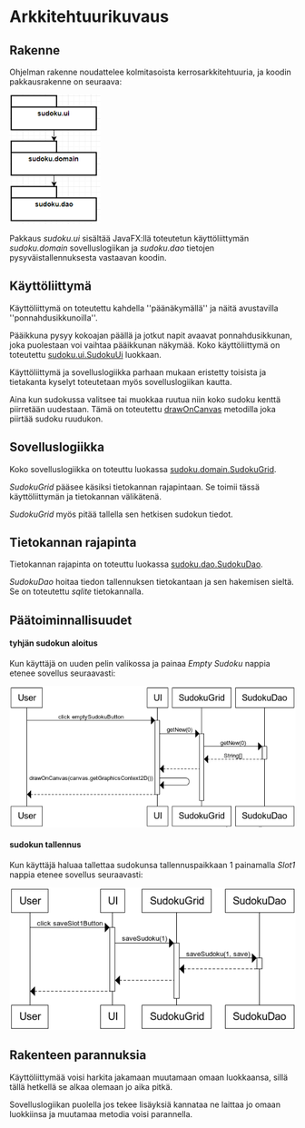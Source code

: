 # Arkkitehtuurikuvaus


## Rakenne

Ohjelman rakenne noudattelee kolmitasoista kerrosarkkitehtuuria, ja koodin pakkausrakenne on seuraava:

<img src="https://raw.githubusercontent.com/Sieluton/ot-harjoitustyo/master/Sudoku/dokumentaatio/kuvat/rakennekuvaus.png" width="160">

Pakkaus _sudoku.ui_ sisältää JavaFX:llä toteutetun käyttöliittymän _sudoku.domain_ sovelluslogiikan ja _sudoku.dao_ tietojen pysyväistallennuksesta vastaavan koodin.


## Käyttöliittymä

Käyttöliittymä on toteutettu kahdella ''päänäkymällä'' ja näitä avustavilla ''ponnahdusikkunoilla''.

Pääikkuna pysyy kokoajan päällä ja jotkut napit avaavat ponnahdusikkunan, joka puolestaan voi vaihtaa pääikkunan näkymää.
Koko käyttöliittymä on toteutettu [sudoku.ui.SudokuUi](https://github.com/Sieluton/ot-harjoitustyo/blob/master/Sudoku/src/main/java/sudoku/ui/SudokuUi.java) luokkaan.

Käyttöliittymä ja sovelluslogiikka parhaan mukaan eristetty toisista ja tietakanta kyselyt toteutetaan myös sovelluslogiikan kautta.

Aina kun sudokussa valitsee tai muokkaa ruutua niin koko sudoku kenttä piirretään uudestaan.
Tämä on toteutettu [drawOnCanvas](https://github.com/Sieluton/ot-harjoitustyo/blob/master/Sudoku/src/main/java/sudoku/ui/SudokuUi.java#L292)
metodilla joka piirtää sudoku ruudukon.


## Sovelluslogiikka

Koko sovelluslogiikka on toteuttu luokassa [sudoku.domain.SudokuGrid](https://github.com/Sieluton/ot-harjoitustyo/blob/master/Sudoku/src/main/java/sudoku/domain/SudokuGrid.java).

_SudokuGrid_ pääsee käsiksi tietokannan rajapintaan. Se toimii tässä käyttöliittymän ja tietokannan välikätenä.

_SudokuGrid_ myös pitää tallella sen hetkisen sudokun tiedot.


## Tietokannan rajapinta

Tietokannan rajapinta on toteuttu luokassa [sudoku.dao.SudokuDao](https://github.com/Sieluton/ot-harjoitustyo/blob/master/Sudoku/src/main/java/sudoku/dao/SudokuDao.java).

_SudokuDao_ hoitaa tiedon tallennuksen tietokantaan ja sen hakemisen sieltä.
Se on toteutettu _sqlite_ tietokannalla.

## Päätoiminnallisuudet

#### tyhjän sudokun aloitus

Kun käyttäjä on uuden pelin valikossa ja painaa _Empty Sudoku_ nappia etenee sovellus seuraavasti:

<img src="https://raw.githubusercontent.com/Sieluton/ot-harjoitustyo/master/Sudoku/dokumentaatio/kuvat/sekvenssikaavio/getNew.png">


#### sudokun tallennus

Kun käyttäjä haluaa tallettaa sudokunsa tallennuspaikkaan 1 painamalla _Slot1_ nappia etenee sovellus seuraavasti:

<img src="https://raw.githubusercontent.com/Sieluton/ot-harjoitustyo/master/Sudoku/dokumentaatio/kuvat/sekvenssikaavio/saveGame.png">


## Rakenteen parannuksia

Käyttöliittymää voisi harkita jakamaan muutamaan omaan luokkaansa, sillä tällä hetkellä se alkaa olemaan jo aika pitkä.

Sovelluslogiikan puolella jos tekee lisäyksiä kannataa ne laittaa jo omaan luokkiinsa ja muutamaa metodia voisi parannella.
